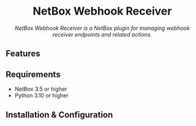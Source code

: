 <h1 align="center">NetBox Webhook Receiver</h1>

<p align="center"><i>NetBox Webhook Receiver is a NetBox plugin for managing webhook receiver endpoints and related actions.</i></p>

## Features

## Requirements

* NetBox 3.5 or higher
* Python 3.10 or higher

## Installation & Configuration
